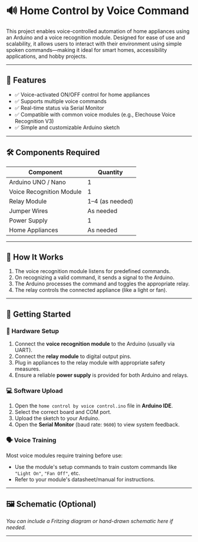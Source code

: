 # 🔊 Home Control by Voice Command

This project enables voice-controlled automation of home appliances using an Arduino and a voice recognition module. Designed for ease of use and scalability, it allows users to interact with their environment using simple spoken commands—making it ideal for smart homes, accessibility applications, and hobby projects.

---

## 🧰 Features

- ✅ Voice-activated ON/OFF control for home appliances
- ✅ Supports multiple voice commands
- ✅ Real-time status via Serial Monitor
- ✅ Compatible with common voice modules (e.g., Elechouse Voice Recognition V3)
- ✅ Simple and customizable Arduino sketch

---

## 🛠️ Components Required

| Component                | Quantity |
|-------------------------|----------|
| Arduino UNO / Nano      | 1        |
| Voice Recognition Module| 1        |
| Relay Module            | 1–4 (as needed) |
| Jumper Wires            | As needed |
| Power Supply            | 1        |
| Home Appliances         | As needed |

---

## 🧪 How It Works

1. The voice recognition module listens for predefined commands.
2. On recognizing a valid command, it sends a signal to the Arduino.
3. The Arduino processes the command and toggles the appropriate relay.
4. The relay controls the connected appliance (like a light or fan).

---

## 🚀 Getting Started

### 🔌 Hardware Setup

1. Connect the **voice recognition module** to the Arduino (usually via UART).
2. Connect the **relay module** to digital output pins.
3. Plug in appliances to the relay module with appropriate safety measures.
4. Ensure a reliable **power supply** is provided for both Arduino and relays.

### 💻 Software Upload

1. Open the `home control by voice control.ino` file in **Arduino IDE**.
2. Select the correct board and COM port.
3. Upload the sketch to your Arduino.
4. Open the **Serial Monitor** (baud rate: `9600`) to view system feedback.

### 🗣️ Voice Training

Most voice modules require training before use:
- Use the module's setup commands to train custom commands like `"Light On"`, `"Fan Off"`, etc.
- Refer to your module's datasheet/manual for instructions.

---

## 🖼️ Schematic (Optional)

*You can include a Fritzing diagram or hand-drawn schematic here if needed.*

---
